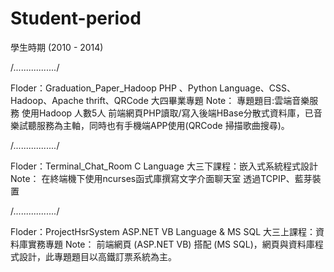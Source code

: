 # Student-period
學生時期 (2010 - 2014)

/*.................*/

Floder：Graduation_Paper_Hadoop
PHP 、Python Language、CSS、Hadoop、Apache thrift、QRCode
大四畢業專題
Note：
專題題目:雲端音樂服務 使用Hadoop
人數5人
前端網頁PHP讀取/寫入後端HBase分散式資料庫，已音樂試聽服務為主軸，同時也有手機端APP使用(QRCode 掃描歌曲搜尋)。

/*.................*/

Floder：Terminal_Chat_Room
C Language
大三下課程：嵌入式系統程式設計
Note：
在終端機下使用ncurses函式庫撰寫文字介面聊天室
透過TCPIP、藍芽裝置

/*.................*/

Floder：ProjectHsrSystem
ASP.NET VB Language & MS SQL
大三上課程：資料庫實務專題
Note：
前端網頁 (ASP.NET VB) 搭配 (MS SQL)，網頁與資料庫程式設計，此專題題目以高鐵訂票系統為主。